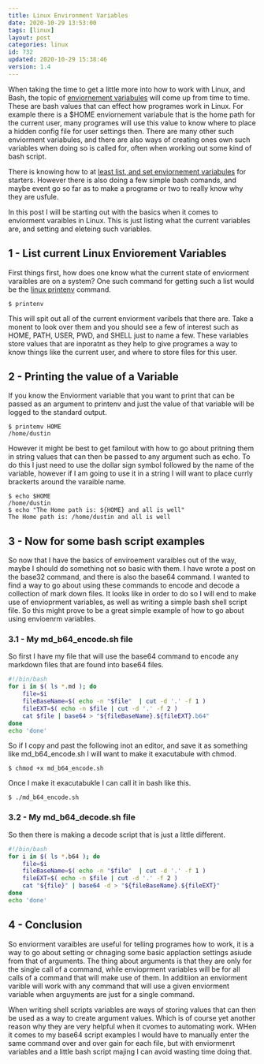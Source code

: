 ```yaml
---
title: Linux Environment Variables
date: 2020-10-29 13:53:00
tags: [linux]
layout: post
categories: linux
id: 732
updated: 2020-10-29 15:38:46
version: 1.4
---
```


When taking the time to get a little more into how to work with Linux, and Bash, the topic of [enviornement variabules](https://en.wikipedia.org/wiki/Environment_variable) will come up from time to time. These are bash values that can effect how programes work in Linux. For example there is a $HOME enviornement variabule that is the home path for the current user, many programes will use this value to know where to place a hidden config file for user settings then. There are many other such enviorment variabules, and there are also ways of creating ones own such variables when doing so is called for, often when working out some kind of bash script.

There is knowing how to at [least list, and set enviornement variabules](https://linuxize.com/post/how-to-set-and-list-environment-variables-in-linux/) for starters. However there is also doing a few simple bash comands, and maybe event go so far as to make a programe or two to really know why they are usfule.

In this post I will be starting out with the basics when it comes to enviorment varaibles in Linux. This is just listing what the current variables are, and setting and eleteing such variables.

<!-- more -->

## 1 - List current Linux Enviorement Variables

First things first, how does one know what the current state of enviorment varaibles are on a system? One such command for getting such a list would be the [linux printenv](https://man7.org/linux/man-pages/man1/printenv.1.html) command.

```
$ printenv
```

This will spit out all of the current enviorment varibels that there are. Take a monent to look over them and you should see a few of interest such as HOME, PATH, USER, PWD, and SHELL just to name a few. These variables store values that are inporatnt as they help to give programes a way to know things like the current user, and where to store files for this user.

## 2 - Printing the value of a Variable

If you know the Enviorment variable that you want to print that can be passed as an argument to printenv and just the value of that variable will be logged to the standard output.

```
$ printemv HOME
/home/dustin
```

However it might be best to get familout with how to go about pritning them in string values that can then be passed to any argument such as echo. To do this I just need to use the dollar sign symbol followed by the name of the variable, however if I am going to use it in a string I will want to place currly brackerts around the varaible name.

```
$ echo $HOME
/home/dustin
$ echo "The Home path is: ${HOME} and all is well"
The Home path is: /home/dustin and all is well
```

## 3 - Now for some bash script examples

So now that I have the basics of enviroement varaibles out of the way, maybe I should do something not so basic with them. I have wrote a post on the base32 command, and there is also the base64 command. I wanted to find a way to go about using these commands to encode and decode a collection of mark down files. It looks like in order to do so I will end to make use of envioprment variables, as well as writing a simple bash shell script file. So this might prove to be a great simple example of how to go about using envioenrm variables.

### 3.1 - My md\_b64\_encode.sh file

So first I have my file that will use the base64 command to encode any markdown files that are found into base64 files.

```bash
#!/bin/bash
for i in $( ls *.md ); do
    file=$i
    fileBaseName=$( echo -n "$file"  | cut -d '.' -f 1 )
    fileEXT=$( echo -n $file | cut -d '.' -f 2 )
    cat $file | base64 > "${fileBaseName}.${fileEXT}.b64"
done
echo 'done'
```

So if I copy and past the following inot an editor, and save it as something like md\_b64\_encode.sh I will want to make it exacutabule with chmod.

```
$ chmod +x md_b64_encode.sh
```

Once I make it exacutabukle I can call it in bash like this.

```
$ ./md_b64_encode.sh
```

### 3.2 - My md\_b64\_decode.sh file

So then there is making a decode script that is just a little different.

```bash
#!/bin/bash
for i in $( ls *.b64 ); do
    file=$i
    fileBaseName=$( echo -n "$file"  | cut -d '.' -f 1 )
    fileEXT=$( echo -n $file | cut -d '.' -f 2 )
    cat "${file}" | base64 -d > "${fileBaseName}.${fileEXT}"
done
echo 'done'
```

## 4 - Conclusion

So enviorment varaibles are useful for telling programes how to work, it is a way to go about setting or chnaging some basic applaction settings asiude from that of arguments. The thing about arguments is that they are only for the single call of a command, while envioprment variables will be for all calls of a command that will make use of them. In additiion an enviorment varible will work with any command that will use a given enviorment variable when arguyments are just for a single command.

When writing shell scripts variables are ways of storing values that can then be used as a way to create argument values. Which is of course yet another reason why they are very helpful when it cvomes to automating work. WHen it comes to my base64 script examples I would have to manually enter the same command over and over gain for each file, but with enviormenrt variables and a little bash script majing I can avoid wasting time doing that.